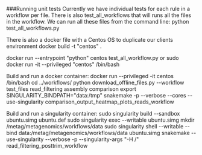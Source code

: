 ###Running unit tests
Currently we have individual tests for each rule in a workflow per file.
There is also test_all_workflows that will runs all the files in the workflow.
We can run all these files from the command line:
python test_all_workflows.py

There is also a docker file with a Centos OS to duplicate our clients environment 
docker build -t "centos" .


docker run --entrypoint "python" centos test_all_workflow.py
or
sudo docker run -it --privileged "centos" /bin/bash



Build and run a docker container:
docker run --privileged -it centos /bin/bash
cd ../workflows/
python download_offline_files.py --workflow test_files read_filtering assembly comparison
export SINGULARITY_BINDPATH="data:/tmp"
snakemake -p --verbose --cores --use-singularity comparison_output_heatmap_plots_reads_workflow

 

Build and run a singularity container:
sudo singularity build --sandbox ubuntu.simg ubuntu.def
sudo singularity exec --writable ubuntu.simg  mkdir /metag/metagenomics/workflows/data
sudo singularity shell --writable --bind data:/metag/metagenomics/workflows/data   ubuntu.simg
snakemake --use-singularity  --verbose -p --singularity-args "-H /" read_filtering_posttrim_workflow